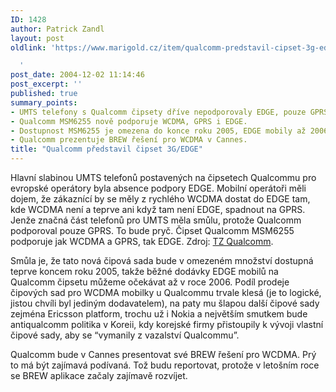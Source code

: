 ```yaml
---
ID: 1428
author: Patrick Zandl
layout: post
oldlink: 'https://www.marigold.cz/item/qualcomm-predstavil-cipset-3g-edge

  '
post_date: 2004-12-02 11:14:46
post_excerpt: ''
published: true
summary_points:
- UMTS telefony s Qualcomm čipsety dříve nepodporovaly EDGE, pouze GPRS.
- Qualcomm MSM6255 nově podporuje WCDMA, GPRS i EDGE.
- Dostupnost MSM6255 je omezena do konce roku 2005, EDGE mobily až 2006.
- Qualcomm prezentuje BREW řešení pro WCDMA v Cannes.
title: "Qualcomm představil čipset 3G/EDGE"
---
```


<p>
Hlavní slabinou UMTS telefonů postavených na čipsetech Qualcommu pro evropské operátory byla absence podpory EDGE. Mobilní operátoři měli dojem, že zákaznící by se měly z rychlého WCDMA dostat do EDGE tam, kde WCDMA není a teprve ani když tam není EDGE, spadnout na GPRS. Jenže značná část telefonů pro UMTS měla smůlu, protože Qualcomm podporoval pouze GPRS. To bude pryč. Čipset Qualcomm MSM6255 podporuje jak WCDMA a GPRS, tak EDGE. Zdroj: <a href="http://www.3g.co.uk/PR/November2004/8663.htm">TZ Qualcomm</a>.</p>

<p>
Smůla je, že tato nová čipová sada bude v omezeném množství dostupná teprve koncem roku 2005, takže běžné dodávky EDGE mobilů na Qualcomm čipsetu můžeme očekávat až v roce 2006. Podíl prodeje čipových sad pro WCDMA mobilky u Qualcommu trvale klesá (je to logické, jistou chvíli byl jediným dodavatelem), na paty mu šlapou další čipové sady zejména Ericsson platform, trochu už i Nokia a největším smutkem bude antiqualcomm politika v Koreii, kdy korejské firmy přistoupily k vývoji vlastní čipové sady, aby se &#8220;vymanily z vazalství Qualcommu&#8221;. </p>

<p>
Qualcomm bude v Cannes presentovat své BREW řešení pro WCDMA. Prý to má být zajímavá podívaná. Tož budu reportovat, protože v letošním roce se BREW aplikace začaly zajímavě rozvíjet.
</p>